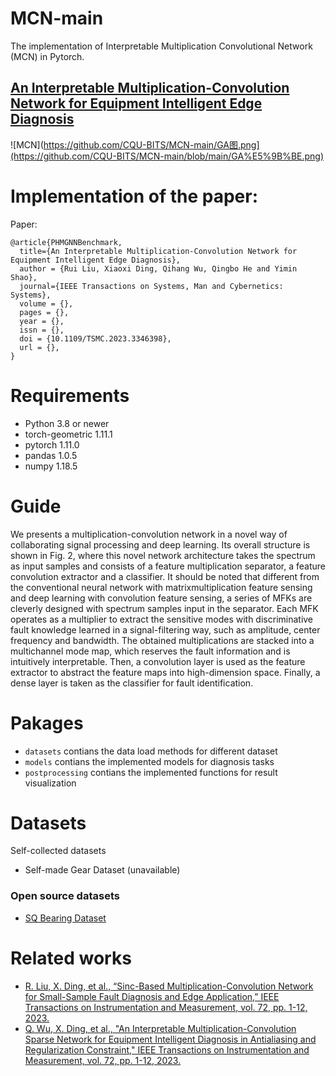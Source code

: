 # MCN-main
The implementation of Interpretable Multiplication Convolutional Network (MCN) in Pytorch.
## [An Interpretable Multiplication-Convolution Network for Equipment Intelligent Edge Diagnosis](https://www.sciencedirect.com/science/article)
![MCN](https://github.com/CQU-BITS/MCN-main/GA图.png](https://github.com/CQU-BITS/MCN-main/blob/main/GA%E5%9B%BE.png)

# Implementation of the paper:
Paper:
```
@article{PHMGNNBenchmark,
  title={An Interpretable Multiplication-Convolution Network for Equipment Intelligent Edge Diagnosis},
  author = {Rui Liu, Xiaoxi Ding, Qihang Wu, Qingbo He and Yimin Shao},
  journal={IEEE Transactions on Systems, Man and Cybernetics: Systems},
  volume = {},
  pages = {},
  year = {},
  issn = {},
  doi = {10.1109/TSMC.2023.3346398},
  url = {},
}
```
# Requirements
* Python 3.8 or newer
* torch-geometric 1.11.1
* pytorch  1.11.0
* pandas  1.0.5
* numpy  1.18.5

# Guide 
We presents a multiplication-convolution network in a novel way of collaborating signal processing and deep learning. Its overall structure is shown in Fig. 2, where this novel network architecture takes the spectrum as input samples and consists of a feature multiplication separator, a feature convolution extractor and a classifier.  It should be noted that different from the conventional neural network with matrixmultiplication feature sensing and deep learning with convolution feature sensing, a series of MFKs are cleverly designed with spectrum samples input in the separator. Each MFK operates as a multiplier to extract the sensitive modes with discriminative fault knowledge learned in a signal-filtering way, such as amplitude, center frequency and bandwidth. The obtained multiplications are stacked into a multichannel mode map, which reserves the fault information and is intuitively interpretable. Then, a convolution layer is used as the feature extractor to abstract the feature maps into high-dimension space. Finally, a dense layer is taken as the classifier for fault identification.
 
# Pakages
* `datasets` contians the data load methods for different dataset
* `models` contians the implemented models for diagnosis tasks
* `postprocessing` contians the implemented functions for result visualization

# Datasets
Self-collected datasets
* Self-made Gear Dataset (unavailable)
### Open source datasets
* [SQ Bearing Dataset](https://github.com/Lvhaixin/SQdataset)

# Related works
* [R. Liu, X. Ding, et al., “Sinc-Based Multiplication-Convolution Network for Small-Sample Fault Diagnosis and Edge Application,” IEEE Transactions on Instrumentation and Measurement, vol. 72, pp. 1-12, 2023.](https://ieeexplore.ieee.org/document/10266990)
* [Q. Wu, X. Ding, et al., "An Interpretable Multiplication-Convolution Sparse Network for Equipment Intelligent Diagnosis in Antialiasing and Regularization Constraint," IEEE Transactions on Instrumentation and Measurement, vol. 72, pp. 1-12, 2023.](https://ieeexplore.ieee.org/document/10108914)


